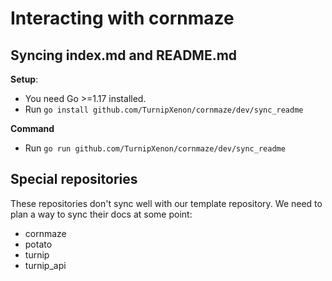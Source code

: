 # Interacting with cornmaze

## Syncing index.md and README.md

**Setup**:

- You need Go >=1.17 installed.
- Run `go install github.com/TurnipXenon/cornmaze/dev/sync_readme`

**Command**

- Run `go run github.com/TurnipXenon/cornmaze/dev/sync_readme`

## Special repositories

These repositories don't sync well with our template repository. We need to plan a way to sync their docs at some point:

- cornmaze
- potato
- turnip
- turnip_api
